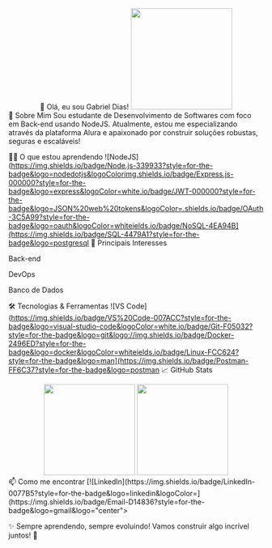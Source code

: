 <div align="center">
👋 Olá, eu sou Gabriel Dias!
<img src="https://media.giphy.com/media/26tn33aiTi1jkl6H6/giphy.gif" width="200"/> </div>
🚀 Sobre Mim
Sou estudante de Desenvolvimento de Softwares com foco em Back-end usando NodeJS.
Atualmente, estou me especializando através da plataforma Alura e apaixonado por construir soluções robustas, seguras e escaláveis!

👨‍💻 O que estou aprendendo
![NodeJS](https://img.shields.io/badge/Node.js-339933?style=for-the-badge&logo=nodedotjs&logoColorimg.shields.io/badge/Express.js-000000?style=for-the-badge&logo=express&logoColor=white.io/badge/JWT-000000?style=for-the-badge&logo=JSON%20web%20tokens&logoColor=.shields.io/badge/OAuth-3C5A99?style=for-the-badge&logo=oauth&logoColor=whiteields.io/badge/NoSQL-4EA94B](https://img.shields.io/badge/SQL-4479A1?style=for-the-badge&logo=postgresql 🎯 Principais Interesses

Back-end

DevOps

Banco de Dados

🛠️ Tecnologias & Ferramentas
![VS Code](https://img.shields.io/badge/VS%20Code-007ACC?style=for-the-badge&logo=visual-studio-code&logoColor=white.io/badge/Git-F05032?style=for-the-badge&logo=git&logo://img.shields.io/badge/Docker-2496ED?style=for-the-badge&logo=docker&logoColor=whiteields.io/badge/Linux-FCC624?style=for-the-badge&logo=man](https://img.shields.io/badge/Postman-FF6C37?style=for-the-badge&logo=postman 📈 GitHub Stats

<div align="center"> <img height="180em" src="https://github-readme-stats.vercel.app/api?username=seu-usuario&show_icons=true&theme=radical"/> <img height="180em" src="https://github-readme-stats.vercel.app/api/top-langs/?username=seu-usuario&layout=compact&langs_count=7&theme=radical"/> </div>
📫 Como me encontrar
[![LinkedIn](https://img.shields.io/badge/LinkedIn-0077B5?style=for-the-badge&logo=linkedin&logoColor=](https://img.shields.io/badge/Email-D14836?style=for-the-badge&logo=gmail&logo="center">

✨ Sempre aprendendo, sempre evoluindo!
Vamos construir algo incrível juntos! 🚀

</div>

